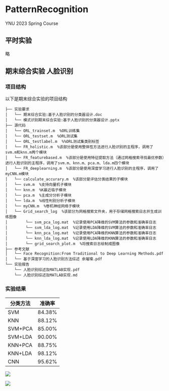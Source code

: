 # PatternRecognition
YNU 2023 Spring Course

## 平时实验
略
## 期末综合实验 人脸识别

### 项目结构
以下是期末综合实验的项目结构
```
├── 实验要求
│   └── 期末综合实验:基于人脸识别的分类器设计.doc
│   └── 模式识别期末综合实验:基于人脸识别的分类器设计.pptx
├── 源代码
│   └── ORL_trainset.m  %ORL训练集
│   └── ORL_testset.m  %ORL测试集 
│   └── ORL_testlabel.m  %%ORL测试集类别标签
│   └── FR_holistic.m  %该部分是使用整体性方法进行人脸识别的主程序，调用了svm.m和knn.m两个模块
│   └── FR_featurebased.m  %该部分是使用特征提取方法（通过网格搜索寻找最优参数）进行人脸识别的主程序，调用了svm.m、knn.m、pca.m、lda.m四个模块
│   └── FR_deeplearning.m  %该部分是使用深度学习进行人脸识别的主程序，调用了myCNN.m模块
│   └── calculate_accurary.m  %该部分是评估分类结果的子模块
│   └── svm.m  %支持向量机子模块
│   └── knn.m  %K最近临子模块
│   └── pca.m  %主成分分析子模块
│   └── lda.m  %线性判别分析子模块
│   └── myCNN.m  %卷机神经网络子模块
│   └── Grid_search_log  %该部分为网格搜索文件夹，用于存储网格搜索日志并生成训练图像
│        └── svm_pca_log.mat  %记录使用PCA降维的SVM算法的参数和准确率日志
│        └── svm_lda_log.mat  %记录使用LDA降维的SVM算法的参数和准确率日志
│        └── knn_pca_log.mat  %记录使用PCA降维的KNN算法的参数和准确率日志
│        └── knn_lda_log.mat  %记录使用LDA降维的KNN算法的参数和准确率日志
│        └── grid_search_plot.m  %将搜索日志绘制成图像
├── 参考文献 
│   └── Face Recognition:From Traditional to Deep Learning Methods.pdf
│   └── 基于深度学习的人脸识别方法综述 余璀璨.pdf
└── 实验报告 
    └── 人脸识别综述及MATLAB实现.pdf
    └── 人脸识别综述及MATLAB实现.md
```
### 实验结果

| 分类方法 | 准确率 |
| ------- | ------ |
| SVM     | 84.38% |
| KNN     | 88.12% |
| SVM+PCA | 85.00% |
| SVM+LDA | 90.00% |
| KNN+PCA | 88.75% |
| KNN+LDA | 98.12% |
| CNN     | 95.62% |

![](https://raw.githubusercontent.com/anglee2002/Picbed/main/untitled.png)

![](https://raw.githubusercontent.com/anglee2002/Picbed/main/screenshot2023-06-01%2019.25.18.gif)

